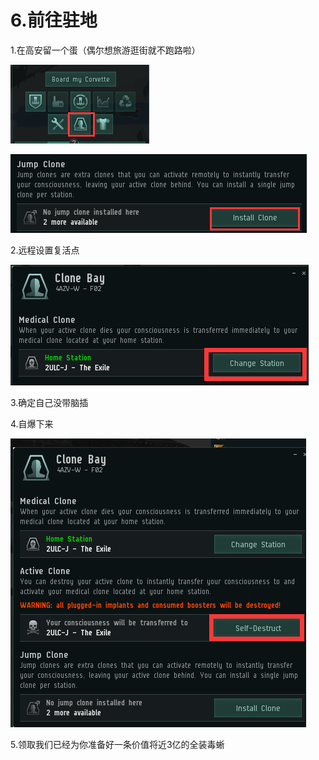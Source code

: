 # 6.前往驻地

1.在高安留一个蛋（偶尔想旅游逛街就不跑路啦）

![&#x6253;&#x5F00;clone bay](../.gitbook/assets/clonebay.png)

![&#x5B89;&#x88C5;&#x514B;&#x9686;&#x4F53;](../.gitbook/assets/installclone.png)

2.远程设置复活点



![&#x8FDC;&#x7A0B;&#x8BBE;&#x7F6E;&#x590D;&#x6D3B;&#x70B9;&#xFF08;1&#x5E74;&#x53EA;&#x80FD;1&#x6B21;&#x54E6;&#xFF09;](../.gitbook/assets/homestation.png)

3.确定自己没带脑插

4.自爆下来

![](../.gitbook/assets/selfdestruct.png)

5.领取我们已经为你准备好一条价值将近3亿的全装毒蜥

